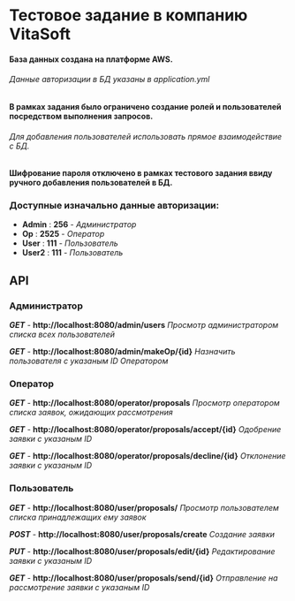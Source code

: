 # Тестовое задание в компанию VitaSoft

#### База данных создана на платформе AWS.
###### Данные авторизации в БД указаны в application.yml

#### В рамках задания было ограничено создание ролей и пользователей посредством выполнения запросов.
###### Для добавления пользователей использовать прямое взаимодействие с БД.

#### Шифрование пароля отключено в рамках тестового задания ввиду ручного добавления пользователей в БД.

### Доступные изначально данные авторизации:
- **Admin** : **256** - *Администратор*
- **Op** : **2525** - *Оператор*
- **User** : **111** - *Пользователь*
- **User2** : **111** - *Пользователь*

## API

### Администратор

***GET*** - **http://localhost:8080/admin/users** *Просмотр администратором списка всех пользователей*

***GET*** - **http://localhost:8080/admin/makeOp/{id}** *Назначить пользователя с указаным ID Оператором*

### Оператор

***GET*** - **http://localhost:8080/operator/proposals** *Просмотр оператором списка заявок, ожидающих рассмотрения*

***GET*** - **http://localhost:8080/operator/proposals/accept/{id}** *Одобрение заявки с указаным ID*

***GET*** - **http://localhost:8080/operator/proposals/decline/{id}** *Отклонение заявки с указаным ID*

### Пользователь

***GET*** - **http://localhost:8080/user/proposals/** *Просмотр пользователем списка принадлежащих ему заявок*

***POST*** - **http://localhost:8080/user/proposals/create** *Создание заявки*

***PUT*** - **http://localhost:8080/user/proposals/edit/{id}** *Редактирование заявки с указаным ID*

***GET*** - **http://localhost:8080/user/proposals/send/{id}** *Отправление на рассмотрение заявки с указаным ID*

 
